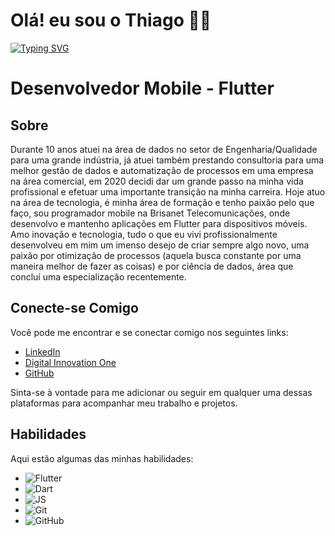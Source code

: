 # Olá! eu sou o Thiago 👋🏻
[![Typing SVG](https://readme-typing-svg.herokuapp.com/?color=fff&size=35&center=true&vCenter=true&width=1000&lines=Bem+vindo+ao+meu+perfil!+:%29)](https://git.io/typing-svg)

# Desenvolvedor Mobile - Flutter 

## Sobre

Durante 10 anos atuei na área de dados no setor de Engenharia/Qualidade para uma grande indústria, já atuei também prestando consultoria para uma melhor gestão de dados e automatização de processos em uma empresa na área comercial, em 2020 decidi dar um grande passo na minha vida profissional e efetuar uma importante transição na minha carreira. Hoje atuo na área de tecnologia, é minha área de formação e tenho paixão pelo que faço, sou programador mobile na Brisanet Telecomunicações, onde desenvolvo e mantenho aplicações em Flutter para dispositivos móveis. Amo inovação e tecnologia, tudo o que eu vivi profissionalmente desenvolveu em mim um imenso desejo de criar sempre algo novo, uma paixão por otimização de processos (aquela busca constante por uma maneira melhor de fazer as coisas) e por ciência de dados, área que concluí uma especialização recentemente.

## Conecte-se Comigo

Você pode me encontrar e se conectar comigo nos seguintes links:

- [LinkedIn](https://www.linkedin.com/in/thiago-ts/)
- [Digital Innovation One](https://www.dio.me/users/thiago-recife)
- [GitHub](https://github.com/Thiagots05)

Sinta-se à vontade para me adicionar ou seguir em qualquer uma dessas plataformas para acompanhar meu trabalho e projetos.

## Habilidades

Aqui estão algumas das minhas habilidades:

- ![Flutter](https://img.shields.io/badge/Flutter-lightblue)
- ![Dart](https://img.shields.io/badge/Dart-blue)
- ![JS](https://img.shields.io/badge/Python-yellow)
- ![Git](https://img.shields.io/badge/git-%23F05033.svg?style=for-the-badge&logo=git&logoColor=white) 
- ![GitHub](https://img.shields.io/badge/github-%23121011.svg?style=for-the-badge&logo=github&logoColor=white)










